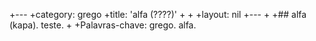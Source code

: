 +---
+category: grego
+title: 'alfa (????)'
+
+
+layout: nil
+---
+
+## alfa (kapa). teste.
+
+Palavras-chave: grego. alfa.

